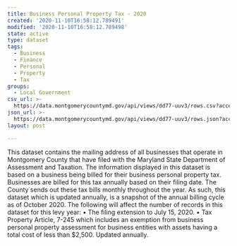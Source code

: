 ```yaml
---
title: Business Personal Property Tax - 2020
created: '2020-11-10T16:58:12.789491'
modified: '2020-11-10T16:58:12.789498'
state: active
type: dataset
tags:
  - Business
  - Finance
  - Personal
  - Property
  - Tax
groups:
  - Local Government
csv_url: >-
  https://data.montgomerycountymd.gov/api/views/dd77-uuv3/rows.csv?accessType=DOWNLOAD
json_url: >-
  https://data.montgomerycountymd.gov/api/views/dd77-uuv3/rows.json?accessType=DOWNLOAD
layout: post

---
```

This dataset contains the mailing address of all businesses that operate in Montgomery County that have filed with the Maryland State Department of Assessment and Taxation. The information displayed in this dataset is based on a business being billed for their business personal property tax.  Businesses are billed for this tax annually based on their filing date.  The County sends out these tax bills monthly throughout the year.   As such, this dataset which is updated annually, is a snapshot of the annual billing cycle as of October 2020.  The following will affect the number of records in this dataset for this levy year:
•           The filing extension to July 15, 2020.
•           Tax Property Article, 7-245 which includes an exemption from business personal property assessment for business entities with assets having a total cost of less than $2,500.
 Updated annually.
